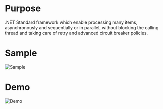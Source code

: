 # Purpose
.NET Standard framework which enable processing many items, asynchronously and sequentially or in parallel, without blocking the calling thread and taking care of retry and advanced circuit breaker policies.

# Sample
![Sample](https://raw.githubusercontent.com/bbougot/GrandCentralDispatch/master/Sample.png)

# Demo
![Demo](https://raw.githubusercontent.com/bbougot/GrandCentralDispatch/master/GCD.gif)
